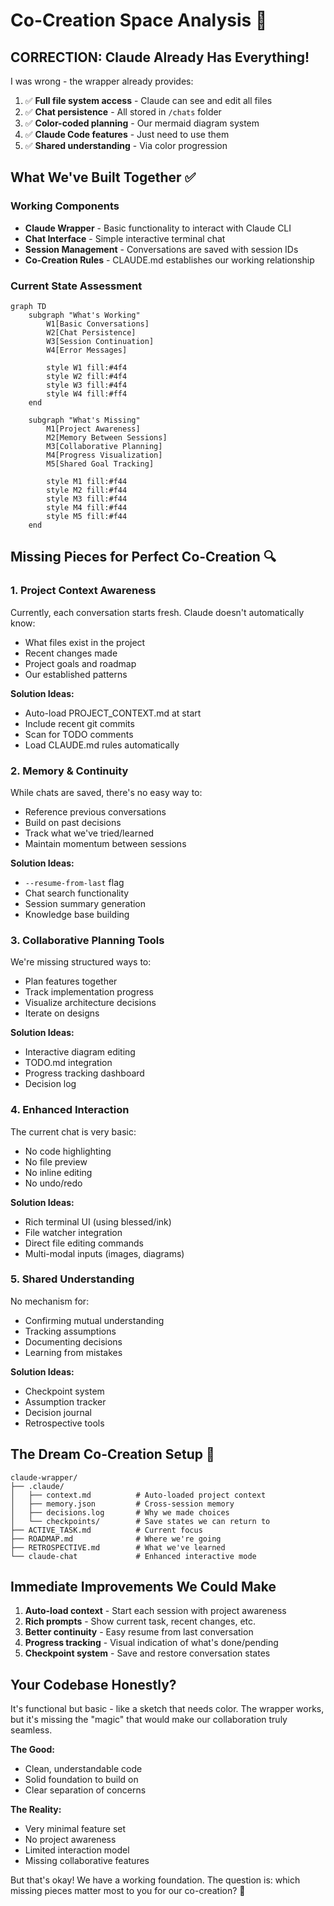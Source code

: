 # Co-Creation Space Analysis 🤝

## CORRECTION: Claude Already Has Everything! 

I was wrong - the wrapper already provides:
1. ✅ **Full file system access** - Claude can see and edit all files
2. ✅ **Chat persistence** - All stored in `/chats` folder  
3. ✅ **Color-coded planning** - Our mermaid diagram system
4. ✅ **Claude Code features** - Just need to use them
5. ✅ **Shared understanding** - Via color progression

## What We've Built Together ✅

### Working Components
- **Claude Wrapper** - Basic functionality to interact with Claude CLI
- **Chat Interface** - Simple interactive terminal chat
- **Session Management** - Conversations are saved with session IDs
- **Co-Creation Rules** - CLAUDE.md establishes our working relationship

### Current State Assessment

```mermaid
graph TD
    subgraph "What's Working"
        W1[Basic Conversations]
        W2[Chat Persistence]
        W3[Session Continuation]
        W4[Error Messages]
        
        style W1 fill:#4f4
        style W2 fill:#4f4
        style W3 fill:#4f4
        style W4 fill:#ff4
    end
    
    subgraph "What's Missing"
        M1[Project Awareness]
        M2[Memory Between Sessions]
        M3[Collaborative Planning]
        M4[Progress Visualization]
        M5[Shared Goal Tracking]
        
        style M1 fill:#f44
        style M2 fill:#f44
        style M3 fill:#f44
        style M4 fill:#f44
        style M5 fill:#f44
    end
```

## Missing Pieces for Perfect Co-Creation 🔍

### 1. **Project Context Awareness**
Currently, each conversation starts fresh. Claude doesn't automatically know:
- What files exist in the project
- Recent changes made
- Project goals and roadmap
- Our established patterns

**Solution Ideas:**
- Auto-load PROJECT_CONTEXT.md at start
- Include recent git commits
- Scan for TODO comments
- Load CLAUDE.md rules automatically

### 2. **Memory & Continuity**
While chats are saved, there's no easy way to:
- Reference previous conversations
- Build on past decisions
- Track what we've tried/learned
- Maintain momentum between sessions

**Solution Ideas:**
- `--resume-from-last` flag
- Chat search functionality
- Session summary generation
- Knowledge base building

### 3. **Collaborative Planning Tools**
We're missing structured ways to:
- Plan features together
- Track implementation progress
- Visualize architecture decisions
- Iterate on designs

**Solution Ideas:**
- Interactive diagram editing
- TODO.md integration
- Progress tracking dashboard
- Decision log

### 4. **Enhanced Interaction**
The current chat is very basic:
- No code highlighting
- No file preview
- No inline editing
- No undo/redo

**Solution Ideas:**
- Rich terminal UI (using blessed/ink)
- File watcher integration
- Direct file editing commands
- Multi-modal inputs (images, diagrams)

### 5. **Shared Understanding**
No mechanism for:
- Confirming mutual understanding
- Tracking assumptions
- Documenting decisions
- Learning from mistakes

**Solution Ideas:**
- Checkpoint system
- Assumption tracker
- Decision journal
- Retrospective tools

## The Dream Co-Creation Setup 🌟

```
claude-wrapper/
├── .claude/
│   ├── context.md          # Auto-loaded project context
│   ├── memory.json         # Cross-session memory
│   ├── decisions.log       # Why we made choices
│   └── checkpoints/        # Save states we can return to
├── ACTIVE_TASK.md          # Current focus
├── ROADMAP.md              # Where we're going
├── RETROSPECTIVE.md        # What we've learned
└── claude-chat             # Enhanced interactive mode
```

## Immediate Improvements We Could Make

1. **Auto-load context** - Start each session with project awareness
2. **Rich prompts** - Show current task, recent changes, etc.
3. **Better continuity** - Easy resume from last conversation
4. **Progress tracking** - Visual indication of what's done/pending
5. **Checkpoint system** - Save and restore conversation states

## Your Codebase Honestly? 

It's functional but basic - like a sketch that needs color. The wrapper works, but it's missing the "magic" that would make our collaboration truly seamless. 

**The Good:**
- Clean, understandable code
- Solid foundation to build on
- Clear separation of concerns

**The Reality:**
- Very minimal feature set
- No project awareness
- Limited interaction model
- Missing collaborative features

But that's okay! We have a working foundation. The question is: which missing pieces matter most to you for our co-creation? 🤔